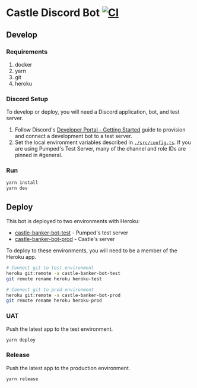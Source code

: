 # Castle Discord Bot [![CI](https://github.com/sgoodrow/castle/actions/workflows/test.yml/badge.svg?branch=main)](https://github.com/sgoodrow/castle/actions/workflows/test.yml)

## Develop

### Requirements

1. docker
2. yarn
3. git
4. heroku

### Discord Setup

To develop or deploy, you will need a Discord application, bot, and test server.

1. Follow Discord's [Developer Portal - Getting Started](https://discord.com/developers/docs/getting-started) guide to provision and connect a development bot to a test server.
2. Set the local environment variables described in [`./src/config.ts`](src/config.ts). If you are using Pumped's Test Server, many of the channel and role IDs are pinned in #general.

### Run

```sh
yarn install
yarn dev
```

## Deploy

This bot is deployed to two environments with Heroku:

- [castle-banker-bot-test](https://dashboard.heroku.com/apps/castle-banker-bot-test/settings) - Pumped's test server
- [castle-banker-bot-prod](https://dashboard.heroku.com/apps/castle-banker-bot-prod/settings) - Castle's server

To deploy to these environments, you will need to be a member of the Heroku app.

```sh
# Connect git to test environment
heroku git:remote -a castle-banker-bot-test
git remote rename heroku heroku-test

# Connect git to prod environment
heroku git:remote -a castle-banker-bot-prod
git remote rename heroku heroku-prod
```

### UAT

Push the latest app to the test environment.

```sh
yarn deploy
```

### Release

Push the latest app to the production environment.

```sh
yarn release
```
